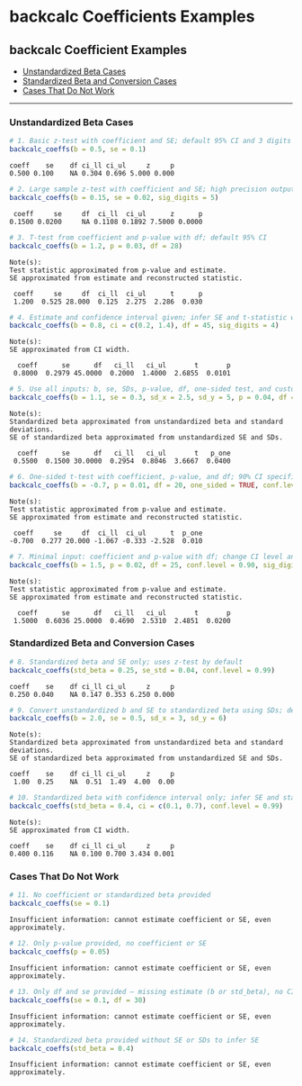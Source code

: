 backcalc Coefficients Examples
================

## backcalc Coefficient Examples

- [Unstandardized Beta Cases](#unstandardized-beta-cases)
- [Standardized Beta and Conversion
  Cases](#standardized-beta-and-conversion-cases)
- [Cases That Do Not Work](#cases-that-do-not-work)

------------------------------------------------------------------------

### Unstandardized Beta Cases

``` r
# 1. Basic z-test with coefficient and SE; default 95% CI and 3 digits
backcalc_coeffs(b = 0.5, se = 0.1)
```

    coeff    se    df ci_ll ci_ul     z     p 
    0.500 0.100    NA 0.304 0.696 5.000 0.000 

``` r
# 2. Large sample z-test with coefficient and SE; high precision output
backcalc_coeffs(b = 0.15, se = 0.02, sig_digits = 5)
```

     coeff     se     df  ci_ll  ci_ul      z      p 
    0.1500 0.0200     NA 0.1108 0.1892 7.5000 0.0000 

``` r
# 3. T-test from coefficient and p-value with df; default 95% CI
backcalc_coeffs(b = 1.2, p = 0.03, df = 28)
```

    Note(s):
    Test statistic approximated from p-value and estimate.
    SE approximated from estimate and reconstructed statistic.

     coeff     se     df  ci_ll  ci_ul      t      p 
     1.200  0.525 28.000  0.125  2.275  2.286  0.030 

``` r
# 4. Estimate and confidence interval given; infer SE and t-statistic with df
backcalc_coeffs(b = 0.8, ci = c(0.2, 1.4), df = 45, sig_digits = 4)
```

    Note(s):
    SE approximated from CI width.

      coeff      se      df   ci_ll   ci_ul       t       p 
     0.8000  0.2979 45.0000  0.2000  1.4000  2.6855  0.0101 

``` r
# 5. Use all inputs: b, se, SDs, p-value, df, one-sided test, and custom digits
backcalc_coeffs(b = 1.1, se = 0.3, sd_x = 2.5, sd_y = 5, p = 0.04, df = 30, one_sided = TRUE, sig_digits = 4)
```

    Note(s):
    Standardized beta approximated from unstandardized beta and standard deviations.
    SE of standardized beta approximated from unstandardized SE and SDs.

      coeff      se      df   ci_ll   ci_ul       t   p_one 
     0.5500  0.1500 30.0000  0.2954  0.8046  3.6667  0.0400 

``` r
# 6. One-sided t-test with coefficient, p-value, and df; 90% CI specified
backcalc_coeffs(b = -0.7, p = 0.01, df = 20, one_sided = TRUE, conf.level = 0.90)
```

    Note(s):
    Test statistic approximated from p-value and estimate.
    SE approximated from estimate and reconstructed statistic.

     coeff     se     df  ci_ll  ci_ul      t  p_one 
    -0.700  0.277 20.000 -1.067 -0.333 -2.528  0.010 

``` r
# 7. Minimal input: coefficient and p-value with df; change CI level and rounding
backcalc_coeffs(b = 1.5, p = 0.02, df = 25, conf.level = 0.90, sig_digits = 4)
```

    Note(s):
    Test statistic approximated from p-value and estimate.
    SE approximated from estimate and reconstructed statistic.

      coeff      se      df   ci_ll   ci_ul       t       p 
     1.5000  0.6036 25.0000  0.4690  2.5310  2.4851  0.0200 

### Standardized Beta and Conversion Cases

``` r
# 8. Standardized beta and SE only; uses z-test by default
backcalc_coeffs(std_beta = 0.25, se_std = 0.04, conf.level = 0.99)
```

    coeff    se    df ci_ll ci_ul     z     p 
    0.250 0.040    NA 0.147 0.353 6.250 0.000 

``` r
# 9. Convert unstandardized b and SE to standardized beta using SDs; default CI and digits
backcalc_coeffs(b = 2.0, se = 0.5, sd_x = 3, sd_y = 6)
```

    Note(s):
    Standardized beta approximated from unstandardized beta and standard deviations.
    SE of standardized beta approximated from unstandardized SE and SDs.

    coeff    se    df ci_ll ci_ul     z     p 
     1.00  0.25    NA  0.51  1.49  4.00  0.00 

``` r
# 10. Standardized beta with confidence interval only; infer SE and stats, use 99% CI
backcalc_coeffs(std_beta = 0.4, ci = c(0.1, 0.7), conf.level = 0.99)
```

    Note(s):
    SE approximated from CI width.

    coeff    se    df ci_ll ci_ul     z     p 
    0.400 0.116    NA 0.100 0.700 3.434 0.001 

### Cases That Do Not Work

``` r
# 11. No coefficient or standardized beta provided
backcalc_coeffs(se = 0.1)
```

    Insufficient information: cannot estimate coefficient or SE, even approximately. 

``` r
# 12. Only p-value provided, no coefficient or SE
backcalc_coeffs(p = 0.05)
```

    Insufficient information: cannot estimate coefficient or SE, even approximately. 

``` r
# 13. Only df and se provided — missing estimate (b or std_beta), no CI or p-value
backcalc_coeffs(se = 0.1, df = 30)
```

    Insufficient information: cannot estimate coefficient or SE, even approximately. 

``` r
# 14. Standardized beta provided without SE or SDs to infer SE
backcalc_coeffs(std_beta = 0.4)
```

    Insufficient information: cannot estimate coefficient or SE, even approximately. 
